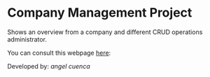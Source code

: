 # Company Management Project
Shows an overview from a company and different CRUD operations administrator.

You can consult this webpage [here](https://compuser-cocula.appspot.com):


Developed by: *angel cuenca*

